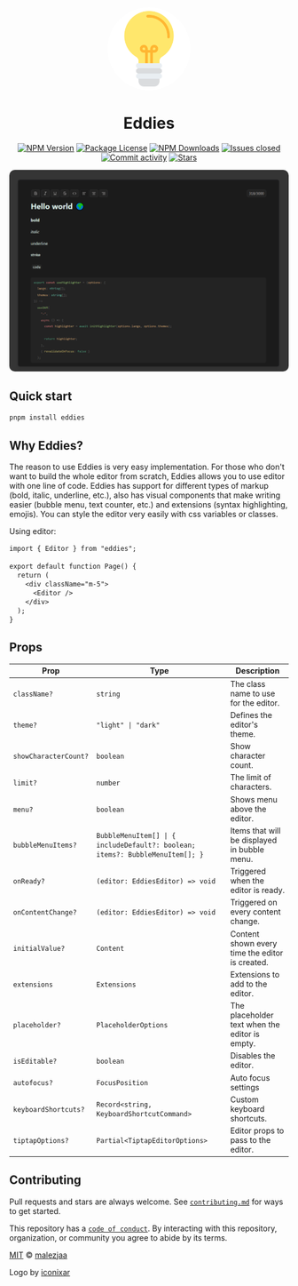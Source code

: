 <p align="center">
  <p align="center">
   <img style="border-radius: 50%;" width="150" height="150" src="./apps/docs/src/public/logo.png" alt="Logo">
  </p>
	<h1 align="center"><b>Eddies</b></h1>
	<p align="center">
<a href="https://www.npmjs.com/package/eddies" target="_blank"><img src="https://img.shields.io/npm/v/eddies.svg" alt="NPM Version" /></a>
<a href="https://www.npmjs.com/package/eddies" target="_blank"><img src="https://img.shields.io/npm/l/eddies.svg" alt="Package License" /></a>
<a href="https://www.npmjs.com/package/eddies" target="_blank"><img src="https://img.shields.io/npm/dm/eddies.svg" alt="NPM Downloads" /></a>
<a href="https://www.npmjs.com/package/eddies" target="_blank"><img src="https://img.shields.io/github/issues-closed/malezjaa/eddies.svg" alt="Issues closed" /></a>
<a href="https://github.com/malezjaa/eddies/graphs/commit-activity" target="_blank"><img src="https://img.shields.io/github/commit-activity/m/malezjaa/eddies.svg" alt="Commit activity" /></a>
<a href="https://github.com/malezjaa/eddies/stargazers" target="_blank"><img src="https://img.shields.io/github/stars/malezjaa/eddies.svg" alt="Stars" /></a>
  </p>
</p>

<p align="center">
<img style="border-radius: 10px;" src=".github/preview.png" alt="Logo">
<p>

## Quick start

```bash
pnpm install eddies
```

## Why Eddies?

The reason to use Eddies is very easy implementation. For those who don't want to build the whole editor from scratch, Eddies allows you to use editor with one line of code. Eddies has support for different types of markup (bold, italic, underline, etc.), also has visual components that make writing easier (bubble menu, text counter, etc.) and extensions (syntax highlighting, emojis). You can style the editor very easily with css variables or classes.

Using editor:

```tsx
import { Editor } from "eddies";

export default function Page() {
  return (
    <div className="m-5">
      <Editor />
    </div>
  );
}
```

## Props

| Prop                  | Type                                                                          | Description                                     |
| --------------------- | ----------------------------------------------------------------------------- | ----------------------------------------------- |
| `className?`          | `string`                                                                      | The class name to use for the editor.           |
| `theme?`              | `"light" \| "dark"`                                                           | Defines the editor's theme.                     |
| `showCharacterCount?` | `boolean`                                                                     | Show character count.                           |
| `limit?`              | `number`                                                                      | The limit of characters.                        |
| `menu?`               | `boolean`                                                                     | Shows menu above the editor.                    |
| `bubbleMenuItems?`    | `BubbleMenuItem[] \| { includeDefault?: boolean; items?: BubbleMenuItem[]; }` | Items that will be displayed in bubble menu.    |
| `onReady?`            | `(editor: EddiesEditor) => void`                                              | Triggered when the editor is ready.             |
| `onContentChange?`    | `(editor: EddiesEditor) => void`                                              | Triggered on every content change.              |
| `initialValue?`       | `Content`                                                                     | Content shown every time the editor is created. |
| `extensions`          | `Extensions`                                                                  | Extensions to add to the editor.                |
| `placeholder?`        | `PlaceholderOptions`                                                          | The placeholder text when the editor is empty.  |
| `isEditable?`         | `boolean`                                                                     | Disables the editor.                            |
| `autofocus?`          | `FocusPosition`                                                               | Auto focus settings                             |
| `keyboardShortcuts?`  | `Record<string, KeyboardShortcutCommand>`                                     | Custom keyboard shortcuts.                      |
| `tiptapOptions?`      | `Partial<TiptapEditorOptions>`                                                | Editor props to pass to the editor.             |

## Contributing

Pull requests and stars are always welcome. See [`contributing.md`](.github/contributing.md) for ways to get started.

This repository has a [`code of conduct`](.github/CODE_OF_CONDUCT.md). By interacting with this repository, organization, or community you agree to abide by its terms.

[MIT][license] © [malezjaa][author]

Logo by [iconixar](https://www.flaticon.com/authors/iconixar)

[license]: license
[author]: https://github.com/malezjaa
